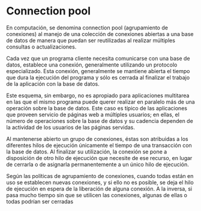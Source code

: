 # Connection pool

En computación, se denomina connection pool (agrupamiento de conexiones) al manejo de una colección de conexiones abiertas a una base de datos de manera que puedan ser reutilizadas al realizar múltiples consultas o actualizaciones.

Cada vez que un programa cliente necesita comunicarse con una base de datos, establece una conexión, generalmente utilizando un protocolo especializado. Esta conexión, generalmente se mantiene abierta el tiempo que dura la ejecución del programa y sólo es cerrada al finalizar el trabajo de la aplicación con la base de datos.

Este esquema, sin embargo, no es apropiado para aplicaciones multitarea en las que el mismo programa puede querer realizar en paralelo más de una operación sobre la base de datos. Este caso es típico de las aplicaciones que proveen servicio de páginas web a múltiples usuarios; en ellas, el número de operaciones sobre la base de datos y su cadencia dependen de la actividad de los usuarios de las páginas servidas.

Al mantenerse abierto un grupo de conexiones, éstas son atribuidas a los diferentes hilos de ejecución únicamente el tiempo de una transacción con la base de datos. Al finalizar su utilización, la conexión se pone a disposición de otro hilo de ejecución que necesite de ese recurso, en lugar de cerrarla o de asignarla permanentemente a un único hilo de ejecución.

Según las políticas de agrupamiento de conexiones, cuando todas están en uso se establecen nuevas conexiones, y si ello no es posible, se deja el hilo de ejecución en espera de la liberación de alguna conexión. A la inversa, si pasa mucho tiempo sin que se utilicen las conexiones, algunas de ellas o todas podrían ser cerradas